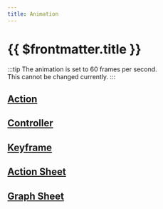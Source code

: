 ```yaml
---
title: Animation
---
```


# {{ $frontmatter.title }}

:::tip
The animation is set to 60 frames per second.  
This cannot be changed currently.
:::

## [Action](./action)

## [Controller](./controller)

## [Keyframe](./keyframe)

## [Action Sheet](./action-sheet)

## [Graph Sheet](./graph-sheet)

